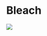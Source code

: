 # Bleach

![](https://external-content.duckduckgo.com/iu/?u=https%3A%2F%2Ftse1.mm.bing.net%2Fth%3Fid%3DOIP.H7266QKTIZfobWEJZ6N6CwHaLF%26pid%3DApi&f=1)

<!-- Prince Kaizen Namwali -->
